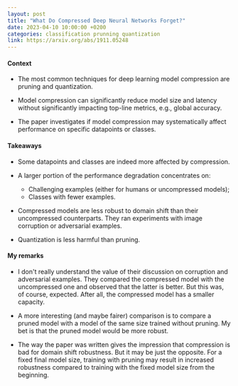 ```yaml
---
layout: post
title: "What Do Compressed Deep Neural Networks Forget?"
date: 2023-04-10 10:00:00 +0200
categories: classification prunning quantization
link: https://arxiv.org/abs/1911.05248
---
```



#### Context

- The most common techniques for deep learning model compression are pruning and quantization.

- Model compression can significantly reduce model size and latency without significantly impacting top-line metrics, e.g., global accuracy.

- The paper investigates if model compression may systematically affect performance on specific datapoints or classes.

#### Takeaways

- Some datapoints and classes are indeed more affected by compression.

- A larger portion of the performance degradation concentrates on:
    - Challenging examples (either for humans or uncompressed models);
    - Classes with fewer examples.

- Compressed models are less robust to domain shift than their uncompressed counterparts. They ran experiments with image corruption or adversarial examples.

- Quantization is less harmful than pruning.

#### My remarks

- I don't really understand the value of their discussion on corruption and adversarial examples. They compared the compressed model with the uncompressed one and observed that the latter is better. But this was, of course, expected. After all, the compressed model has a smaller capacity.

- A more interesting (and maybe fairer) comparison is to compare a pruned model with a model of the same size trained without pruning. My bet is that the pruned model would be more robust.

- The way the paper was written gives the impression that compression is bad for domain shift robustness. But it may be just the opposite. For a fixed final model size, training with pruning may result in increased robustness compared to training with the fixed model size from the beginning.
